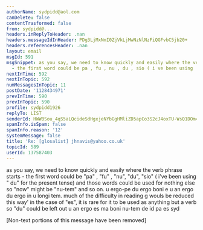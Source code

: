 ```yaml
---
authorName: sydpidd@aol.com
canDelete: false
contentTrasformed: false
from: sydpidd@...
headers.inReplyToHeader: .nan
headers.messageIdInHeader: PDg3LjMxNmI0ZjVkLjMwNzNlNzFiQGFvbC5jb20+
headers.referencesHeader: .nan
layout: email
msgId: 591
msgSnippet: as you say, we need to know quickly and easily where the verb phrase starts
  - the first word could be pa , fu , nu , du , sio ( i ve been using  du
nextInTime: 592
nextInTopic: 592
numMessagesInTopic: 11
postDate: '1128434971'
prevInTime: 590
prevInTopic: 590
profile: sydpidd1926
replyTo: LIST
senderId: HWWBSou_4qS5aLQcideSdHgxjeNYbGgHMliZD5apCo3S2cJ4oxTU-WsQ1DOm41yAhoY1yEYs
spamInfo.isSpam: false
spamInfo.reason: '12'
systemMessage: false
title: 'Re: [glosalist] jhnavis@yahoo.co.uk'
topicId: 589
userId: 137587403
---
```


as you say, we need to know quickly and easily where the verb phrase starts - 
the first word could be "pa" , "fu" , "nu", "du", "sio" ( i've been using " 
du" for the present tense) and those words could be used for nothing else so 
"now" might be "nu-tem" and so on. 
u ergo-pe du ergo boni e u an ergo du ergo in u longi tem.
much of the difficulty in reading g wouls be reduced this way'
in the case of "es", it is rare for it to be used as anything but a verb so 
"du" could be left out
u an ergo es ma boni nu-tem de id pa es
syd


[Non-text portions of this message have been removed]


